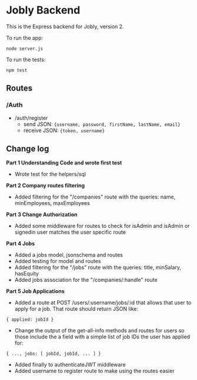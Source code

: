 # Jobly Backend

This is the Express backend for Jobly, version 2.

To run the app:

    node server.js
    
To run the tests:

    npm test
## Routes

### /Auth 
- /auth/register
    - send JSON: 
    `{username, password, firstName, lastName, email}`
    - receive JSON: 
    `{token, username}`
## Change log

**Part 1 Understanding Code and wrote first test**  
- Wrote test for the helpers/sql  

**Part 2 Company routes filtering**  
- Added filtering for the "/companies" route with the queries: name, minEmployees, maxEmployees

**Part 3 Change Authorization**  
- Added some middleware for routes to check for isAdmin and isAdmin or signedin user matches the user specific route  

**Part 4 Jobs**  
- Added a jobs model, jsonschema and routes
- Added testing for model and routes
- Added filtering for the "/jobs" route with the queries: title, minSalary, hasEquity
- Added jobs association for the "/companies/:handle" route

**Part 5 Job Applications**  
- Added a route at POST /users/:username/jobs/:id that allows that user to apply for a job. That route should return JSON like:  

`{ applied: jobId }`
- Change the output of the get-all-info methods and routes for users so those include the a field with a simple list of job IDs the user has applied for:

`{ ..., jobs: [ jobId, jobId, ... ] }`

- Added finally to authenticateJWT middleware
- Added username to register route to make using the routes easier
